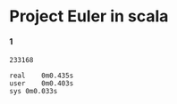 Project Euler in scala
======================

#### 1
	233168

	real	0m0.435s
	user	0m0.403s
	sys	0m0.033s

